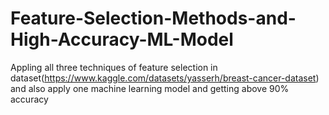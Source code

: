 # Feature-Selection-Methods-and-High-Accuracy-ML-Model
Appling all three techniques of feature selection in dataset(https://www.kaggle.com/datasets/yasserh/breast-cancer-dataset) and also apply one machine learning model and getting above 90% accuracy
